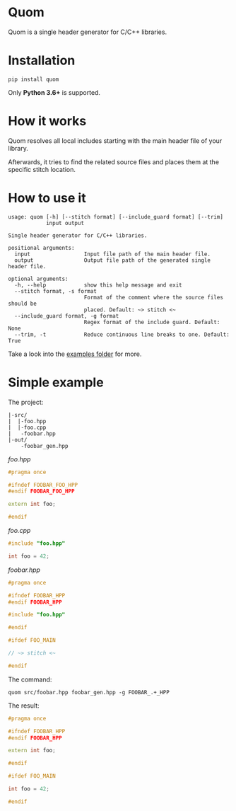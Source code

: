 # Quom
Quom is a single header generator for C/C++ libraries.

# Installation

```
pip install quom
```

Only **Python 3.6+** is supported.

# How it works

Quom resolves all local includes starting with the main header file of your library.

Afterwards, it tries to find the related source files and places them at the specific stitch location.

# How to use it 

```
usage: quom [-h] [--stitch format] [--include_guard format] [--trim]
            input output

Single header generator for C/C++ libraries.

positional arguments:
  input                 Input file path of the main header file.
  output                Output file path of the generated single header file.

optional arguments:
  -h, --help            show this help message and exit
  --stitch format, -s format
                        Format of the comment where the source files should be
                        placed. Default: ~> stitch <~
  --include_guard format, -g format
                        Regex format of the include guard. Default: None
  --trim, -t            Reduce continuous line breaks to one. Default: True
```

Take a look into the [examples folder](examples/) for more.

# Simple example

The project:

```
|-src/
|  |-foo.hpp
|  |-foo.cpp
|   -foobar.hpp
|-out/
    -foobar_gen.hpp

```

*foo.hpp*

```cpp
#pragma once

#ifndef FOOBAR_FOO_HPP
#endif FOOBAR_FOO_HPP

extern int foo; 

#endif
```

*foo.cpp*

```cpp
#include "foo.hpp"

int foo = 42;
```

*foobar.hpp*

```cpp
#pragma once

#ifndef FOOBAR_HPP
#endif FOOBAR_HPP

#include "foo.hpp"

#endif

#ifdef FOO_MAIN

// ~> stitch <~

#endif
```

The command:

```
quom src/foobar.hpp foobar_gen.hpp -g FOOBAR_.+_HPP
```

The result:

```cpp
#pragma once

#ifndef FOOBAR_HPP
#endif FOOBAR_HPP

extern int foo;

#endif

#ifdef FOO_MAIN

int foo = 42;

#endif
```
